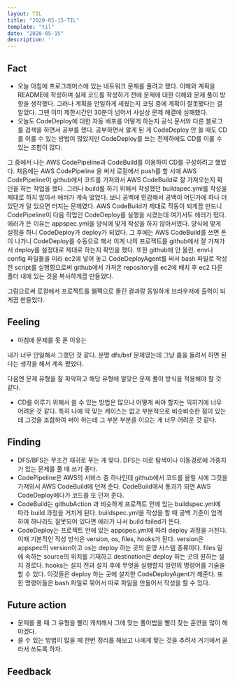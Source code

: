 ```yaml
---
layout: TIL
title: "2020-05-15-TIL"
template: "til"
date: "2020-05-15"
description: ''
---
```



## Fact

<!-- - 오늘 아침에 프로그래머스에 있는 네트워크 문제를 풀려고 했다. 이해와 계획으로 Readme를 짬으로써 실행하기 전에 문제에 대한 이해를 높이고 코드를 어떻게 짤지 미리 생각할 시간을 가졌다. 그러나 너무 안일하게 계획을 짰는지 코드를 짜는 도중에 계획이 틀렸다는 것을 알게 되었다. 그 시기는 이미 문제 풀기 30분 후여서 결국에는 문제 푸는 것을 실패했다. -->
- 오늘 아침에 프로그래머스에 있는 네트워크 문제를 풀려고 했다. 이해와 계획을 README에 작성하며 실제 코드를 작성하기 전에 문제에 대한 이해와 문제 풀이 방향을 생각했다. 그러나 계획을 안일하게 세웠는지 코딩 중에 계획이 잘못됐다는 걸 알았다. 그땐 이미 제한시간인 30분이 넘어서 사실상 문제 해결에 실패했다.
- 오늘도 CodeDeploy에 대한 자동 배포를 어떻게 하는지 공식 문서와 다른 블로그를 검색을 하면서 공부를 했다. 공부하면서 알게 된 게 CodeDeploy 안 쓸 때도 CD를 이룰 수 있는 방법이 많았지만 CodeDeploy를 쓰는 전제하에도 CD를 이룰 수 있는 조합이 많다.
 <!-- 그중에 나는 AWS CodePipeline와 그것을 쓰기 위해서 AWS CodeBuild를 같이 써서 CD를 이룰 수 있도록 계획을 짰다. -->
 그 중에서 나는 AWS CodePipeline과 CodeBuild를 이용하여 CD를 구성하려고 했었다.
  처음에는 AWS CodePipeline 을 써서 로컬에서 push를 할 시에 AWS CodePipeline이 github에서 코드를 가져와서 AWS CodeBuild로 잘 가져오는지 확인을 하는 작업을 했다. 그러나 build를 하기 위해서 작성했던 buildspec.yml를 작성을 제대로 하지 않아서 에러가 계속 떴었다. 보니 공백에 민감해서 공백이 어딘가에 하나 더 있던가 덜 있으면 터지는 문제였다. AWS CodeBuild가 제대로 작동이 되게끔 만드니 CodePipeline이 다음 작업인 CodeDeploy를 실행을 시켰는데 여기서도 에러가 떴다. 에러가 뜬 이유는 appspec.yml을 양식에 맞게 작성을 하지 않아서였다. 양식에 맞게 설정을 하니 CodeDeploy가 deploy가 되었다. 그 후에는 AWS CodeBuild를 쓰면 돈이 나가니 CodeDeploy를 수동으로 해서 이게 나의 프로젝트를 github에서 잘 가져가서 deploy를 설정대로 제대로 하는지 확인을 했다. 또한 github에 안 올린. env나 config 파일들을 미리 ec2에 넣어 놓고 CodeDeployAgent를 써서 bash 파일로 작성한 script를 실행함으로써 github에서 가져온 repository를 ec2에 배치 후 ec2 다른 폴더 내에 있는 것을 복사하게끔 만들었다. 
  <!-- 그럼으로써 로컬에 있는 것과 동일하게 만들었다. -->
  그럼으로써 로컬에서 프로젝트를 웹팩으로 돌린 결과랑 동일하게 브라우저에 출력이 되게끔 만들었다.

## Feeling

- 아침에 문제를 못 푼 이유는 
<!-- 내가 너무 안 일했던 것 같아서 그런 것 같다. -->
내가 너무 안일해서 그랬던 것 같다.
 분명 dfs/bsf 문제였는데 그냥 룹을 돌려서 하면 된다는 생각을 해서 계속 짰었다. 
 <!-- 다음에는 문제 유형을 잘 보고 그 유형에 따른 문제 푸는 방식을 잘 매칭 시켜서 쓰는 게 좋다고 느껴진다. --> 
 <!-- "느껴진다"가 피동이라고 한다. 누가 때렸다가 아닌 내가 맞았다 라는 표현 이랑 비슷한 느낌.-->
  다음엔 문제 유형을 잘 파악하고 해당 유형에 알맞은 문제 풀이 방식을 적용해야 할 것 같다.

- CD를 이루기 위해서 쓸 수 있는 방법은 많으나 어떻게 써야 할지는 익히기에 너무 어려운 것 같다. 특히 나에 딱 맞는 케이스는 없고 부분적으로 비슷비슷한 점이 있는데 그것을 조합하여 써야 하는데 그 부분 부분을 이으는 게 너무 어려운 것 같다.


## Finding

- DFS/BFS는 무조건 재귀로 푸는 게 맞다. DFS는 미로 탐색이나 이동경로에 가중치가 있는 문제를 풀 때 쓰기 좋다.
- CodePipeline은 AWS의 서비스 중 하나인데 github에서 코드를 올릴 시에 그것을 가져와서 AWS CodeBuild에 던져 준다. CodeBuild에서 통과가 되면 AWS CodeDeploy에다가 코드를 또 던져 준다.
- CodeBuild는 githubAction 과 비슷하게 프로젝트 안에 있는 buildspec.yml에 따라 build 과정을 거치게 된다. buildspec.yml을 작성을 할 때 공백 기준이 엄격하여 하나라도 잘못되어 있다면 에러가 나서 build failed가 뜬다.
- CodeDeploy는 프로젝트 안에 있는 appspec.yml에 따라 deploy 과정을 거친다. 이때 기본적인 작성 방식은 version, os, files, hooks가 된다. version은 appspec의 version이고 os는 deploy 하는 곳의 운영 시스템 종류이다. files 밑에 속하는 source의 위치를 기재하고 destination은 deploy 하는 곳의 원하는 설치 경로다. hooks는 설치 전과 설치 후에 무엇을 실행할지 일련의 명령어를 기술을 할 수 있다. 이것들은 deploy 하는 곳에 설치한 CodeDeployAgent가 해준다. 또한 명령어들은 bash 파일로 묶어서 따로 파일을 만들어서 작성을 할 수 있다.

## Future action

- 문제를 풀 때 그 유형을 빨리 캐치해서 그에 맞는 풀이법을 빨리 찾는 훈련을 많이 해야겠다.
- 쓸 수 있는 방법이 많을 때 한번 정리를 해보고 나에게 맞는 것을 추려서 거기에서 골라서 쓰도록 하자.

## Feedback
